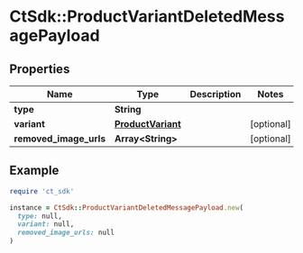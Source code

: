# CtSdk::ProductVariantDeletedMessagePayload

## Properties

| Name | Type | Description | Notes |
| ---- | ---- | ----------- | ----- |
| **type** | **String** |  |  |
| **variant** | [**ProductVariant**](ProductVariant.md) |  | [optional] |
| **removed_image_urls** | **Array&lt;String&gt;** |  | [optional] |

## Example

```ruby
require 'ct_sdk'

instance = CtSdk::ProductVariantDeletedMessagePayload.new(
  type: null,
  variant: null,
  removed_image_urls: null
)
```

